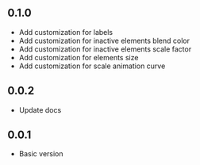 ## 0.1.0
- Add customization for labels
- Add customization for inactive elements blend color
- Add customization for inactive elements scale factor
- Add customization for elements size
- Add customization for scale animation curve

## 0.0.2
- Update docs

## 0.0.1

- Basic version 
